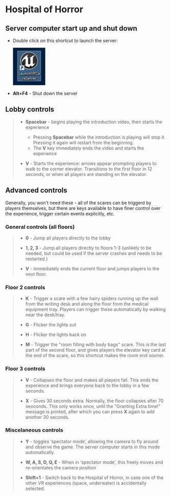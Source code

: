 # Hospital of Horror

## Server computer start up and shut down

- Double click on this shortcut to launch the server:

    ![](media/hoh/startserver.png)

- **Alt+F4** - Shut down the server

## Lobby controls
>
>- **Spacebar** - begins playing the introduction video, then starts the experience
>    - Pressing **Spacebar** while the introduction is playing will stop it. Pressing it again will restart from the beginning.
>    - The **V** key immediately ends the video and starts the experience
>
>- **V** - Starts the experience: arrows appear prompting players to walk to the corner elevator. Transitions to the first floor in 12 seconds, or when all players are standing on the elevator.

## Advanced controls

Generally, you won't need these - all of the scares can be triggerd by players themselves, but there are keys available to have finer control over the experience, trigger certain events explicitly, etc.

### General controls (all floors)
>
>- **0** - Jump all players directly to the lobby
>
>- **1, 2, 3** - Jump all players directly to floors 1-3 (unlikely to be needed, but could be used if the server crashes and needs to be restarted.)
>
>- **V** - Immediately ends the current floor and jumps players to the next floor.

### Floor 2 controls
>
>- **K** - Trigger a scare with a few hairy spiders running up the wall from the writing desk and along the floor from the medical equipment tray. Players can trigger these automatically by walking near the desk/tray.
>
>- **G** - Flicker the lights out
>
>- **H** - Flicker the lights back on
>
>- **M** - Trigger the "room filling with body bags" scare. This is the last part of the second floor, and gives players the elevator key card at the end of the scare, so this shortcut makes the room end sooner.

### Floor 3 controls
>
>- **V** - Collapses the floor and makes all players fall. This ends the experience and brings everyone back to the lobby in a few seconds.
>
>- **X** - Gives 30 seconds extra. Normally, the floor collapses after 70 seoconds. This only works once, until the "Granting Extra time!" message is printed, after which you can press **X** again to add another 30 seconds.

### Miscelaneous controls
>
>- **Y** - toggles ‘spectator mode’, allowing the camera to fly around and observe the game.  The server computer starts in this mode automatically.
>
>- **W, A, S, D, Q, E** - When in ‘spectator mode’, this freely moves and re-orientates the camera position
>
>- **Shift+1** - Switch back to the Hospital of Horror, in case one of the other VR experiences (space, underwater) is accidentally selected.
